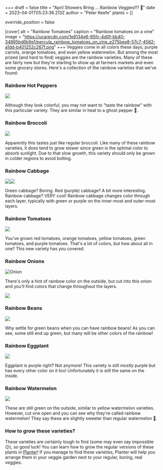 +++
draft = false
title = "April Showers Bring ... Rainbow Veggies!!? 🌈"
date = 2023-04-01T05:23:36.213Z
author = "Peter Keefe"
plants = []

override_position = false

[cover]
alt = "Rainbow Tomatoes"
caption = "Rainbow tomatoes on a vine"
image = "https://ucarecdn.com/1e8134e6-85fc-4d0f-bb40-34895bd6b9e1/percula_rainbow_tomatoes_on_vine_e275bee8-57c7-4562-a1dd-b401252c267f.png"
+++
Veggies come in all colors these days; purple carrots, orange tomatoes, and even yellow watermelon. But among the most prized (and hard to find) veggies are the rainbow varieties. Many of these are fairly new but they're starting to show up at farmers markets and even some grocery stores. Here's a collection of the rainbow varieties that we've found:

### Rainbow Hot Peppers

![](https://ucarecdn.com/9c39abc1-87e7-43ab-80cf-c70940f0a664/percula_rainbow_peppers_on_plant_09f24878-a14b-4131-a5c5-57956e43edb0.png)

Although they look colorful, you may not want to "taste the rainbow" with this particular variety. They are similar in heat to a ghost pepper 🥵.

### Rainbow Broccoli

![](https://ucarecdn.com/4a8ec537-7f67-4e79-b261-e17db1635ab0/percula_rainbow_broccoli_in_garden_cc11d8fb-5157-4c58-a5dc-56bb7214f492.png)

Apparently this tastes just like regular broccoli. Like many of these rainbow varieties, it does tend to grow slower since green is the optimal color to absorb sunlight. Due to that slow growth, this variety should only be grown in colder regions to avoid bolting.

### Rainbow Cabbage

![](https://ucarecdn.com/89d88166-45a1-4e8c-9a23-d19319826b6b/percula_rainbow_cabbage_cross_section_on_kitchen_counter_a45193ef-8533-4646-aae7-73c306122782.png)![](https://ucarecdn.com/f639d32e-6944-40b0-8e58-7004544ce070/percula_rainbow_cabbage_in_garden_05e4d0c5-1b7a-4cbc-96b3-c09e61237418.png)

Green cabbage? Boring. Red (purple) cabbage? A bit more interesting. Rainbow cabbage? VERY cool! Rainbow cabbage changes color through each layer, typically with green or purple on the inner-most and outer-most layers.

### Rainbow Tomatoes

![](https://ucarecdn.com/1e8134e6-85fc-4d0f-bb40-34895bd6b9e1/percula_rainbow_tomatoes_on_vine_e275bee8-57c7-4562-a1dd-b401252c267f.png)

You've grown red tomatoes, orange tomatoes, yellow tomatoes, green tomatoes, and purple tomatoes. That's a lot of colors, but how about all in one? This new variety has you covered.

### Rainbow Onions

![](https://ucarecdn.com/0d673348-c033-4e8b-ae57-242f2a4635bb/percula_rainbow_onion_in_garden_with_green_stem_d08b07fb-260e-489a-a235-d25ec6d88c32.png "Onion")

There's only a hint of rainbow color on the outside, but cut into this onion and you'll find colors that change throughout the layers.

![](https://ucarecdn.com/db8da5d1-e04f-4b17-bfca-9bb5265fff08/percula_rainbow_onion_on_butcher_block_countertop_7ee99b6f-c888-450d-b0b5-f8b5b9fbb336.png)

### Rainbow Beans

![](https://ucarecdn.com/6a330883-c9da-46e0-8e4d-4ab554dce0a3/percula_rainbow_beans_on_vine_in_garden_b4ea9f96-15e3-4288-b115-07c94e1addd9.png)

Why settle for green beans when you can have rainbow beans! As you can see, some still end up green, but many will be other colors of the rainbow!

### Rainbow Eggplant

![](https://ucarecdn.com/08a29384-ddd8-46d7-b7bd-92385fae0227/percula_rainbow_eggplant_on_plant_in_garden_f1fda626-f177-41b4-9e71-f47ae661c983.png)

Eggplant is purple right? Not anymore! This variety is still *mostly* purple but has every other color on it too! Unfortunately it is still the same on the inside.

### Rainbow Watermelon

![](https://ucarecdn.com/105a1455-5735-4276-a4a2-fe079a8363e5/25d02f18-feb9-4773-8d4f-be6f72f054ec_progress_image_99.webp)

These are still green on the outside, similar to yellow watermelon varieties. However, cut one open and you can see why they're called rainbow watermelon! They say these are slightly sweeter than regular watermelon 🍉.

### How to grow these varieties?

These varieties are certainly tough to find (some may even say impossible 😉), so good luck! You can learn how to grow the regular versions of these plants in [Planter](https://planter.garden)! If you manage to find these varieties, Planter will help you arrange them in your veggie garden next to your regular, boring, real veggies.